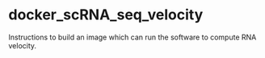 # docker_scRNA_seq_velocity
Instructions to build an image which can run the software to compute RNA velocity.

